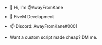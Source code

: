- 👋 Hi, I’m @AwayFromKane
- 👀 FiveM Development
- 📫 Discord: AwayFromKane#0001

- Want a custom script made cheap? DM me.

<!---
AwayFromKane/AwayFromKane is a ✨ special ✨ repository because its `README.md` (this file) appears on your GitHub profile.
You can click the Preview link to take a look at your changes.
--->
